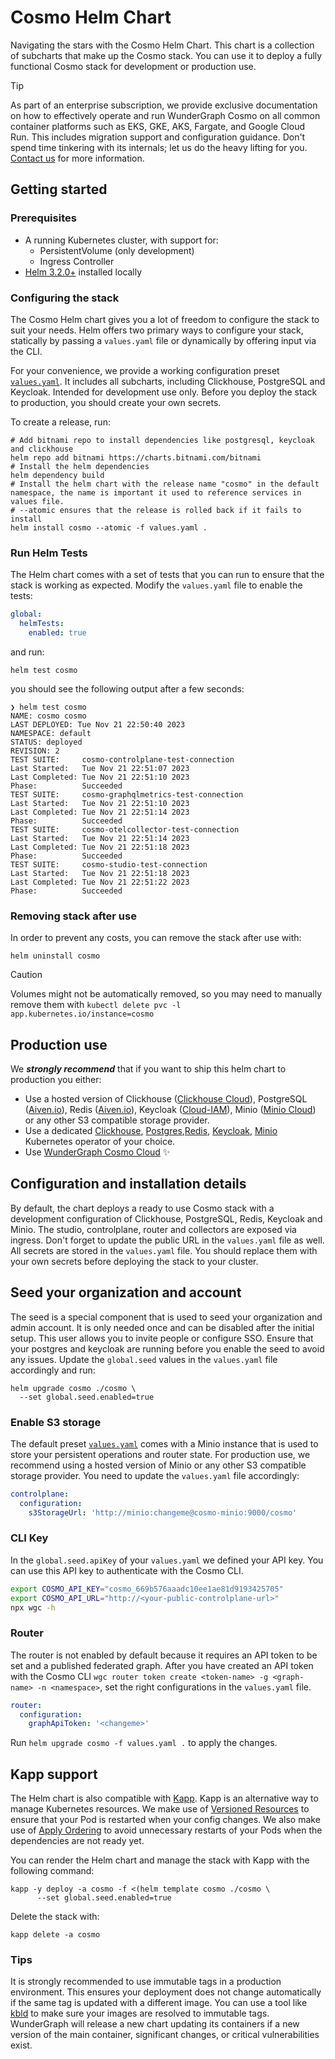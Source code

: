 # Cosmo Helm Chart

Navigating the stars with the Cosmo Helm Chart. This chart is a collection of subcharts that make up the Cosmo stack.
You can use it to deploy a fully functional Cosmo stack for development or production use.

> [!TIP]
> As part of an enterprise subscription, we provide exclusive documentation on how to effectively operate and run WunderGraph Cosmo on all common container platforms such as EKS, GKE, AKS, Fargate, and Google Cloud Run. This includes migration support and configuration guidance. Don't spend time tinkering with its internals; let us do the heavy lifting for you.
> [Contact us](https://wundergraph.com/contact/sales) for more information.

## Getting started

### Prerequisites

- A running Kubernetes cluster, with support for:
  - PersistentVolume (only development)
  - Ingress Controller
- [Helm 3.2.0+](https://helm.sh/docs/intro/install/) installed locally

### Configuring the stack

The Cosmo Helm chart gives you a lot of freedom to configure the stack to suit your needs.
Helm offers two primary ways to configure your stack, statically by passing a `values.yaml` file or dynamically by offering input via the CLI.

For your convenience, we provide a working configuration preset [`values.yaml`](values.yaml). It includes all subcharts, including Clickhouse, PostgreSQL and Keycloak. Intended for development use only. Before you deploy the stack to production, you should create your own secrets.

To create a release, run:

```shell
# Add bitnami repo to install dependencies like postgresql, keycloak and clickhouse
helm repo add bitnami https://charts.bitnami.com/bitnami
# Install the helm dependencies
helm dependency build
# Install the helm chart with the release name "cosmo" in the default namespace, the name is important it used to reference services in values file.
# --atomic ensures that the release is rolled back if it fails to install
helm install cosmo --atomic -f values.yaml .
```

### Run Helm Tests

The Helm chart comes with a set of tests that you can run to ensure that the stack is working as expected.
Modify the `values.yaml` file to enable the tests:

```yaml
global:
  helmTests:
    enabled: true
```

and run:

```shell
helm test cosmo
```

you should see the following output after a few seconds:

```shell
❯ helm test cosmo
NAME: cosmo cosmo
LAST DEPLOYED: Tue Nov 21 22:50:40 2023
NAMESPACE: default
STATUS: deployed
REVISION: 2
TEST SUITE:     cosmo-controlplane-test-connection
Last Started:   Tue Nov 21 22:51:07 2023
Last Completed: Tue Nov 21 22:51:10 2023
Phase:          Succeeded
TEST SUITE:     cosmo-graphqlmetrics-test-connection
Last Started:   Tue Nov 21 22:51:10 2023
Last Completed: Tue Nov 21 22:51:14 2023
Phase:          Succeeded
TEST SUITE:     cosmo-otelcollector-test-connection
Last Started:   Tue Nov 21 22:51:14 2023
Last Completed: Tue Nov 21 22:51:18 2023
Phase:          Succeeded
TEST SUITE:     cosmo-studio-test-connection
Last Started:   Tue Nov 21 22:51:18 2023
Last Completed: Tue Nov 21 22:51:22 2023
Phase:          Succeeded
```

### Removing stack after use

In order to prevent any costs, you can remove the stack after use with:

```shell
helm uninstall cosmo
```

> [!CAUTION]
> Volumes might not be automatically removed, so you may need to manually remove them with `kubectl delete pvc -l app.kubernetes.io/instance=cosmo`

## Production use

We **_strongly recommend_** that if you want to ship this helm chart to production you either:

- Use a hosted version of Clickhouse ([Clickhouse Cloud](https://clickhouse.com/)), PostgreSQL ([Aiven.io](https://aiven.io/postgresql)), Redis ([Aiven.io](https://aiven.io/redis)), Keycloak ([Cloud-IAM](https://www.cloud-iam.com/)), Minio ([Minio Cloud](https://min.io/)) or any other S3 compatible storage provider.
- Use a dedicated [Clickhouse](https://github.com/Altinity/clickhouse-operator), [Postgres](https://github.com/zalando/postgres-operator),[Redis](https://artifacthub.io/packages/helm/bitnami/redis), [Keycloak](https://www.keycloak.org/operator/installation), [Minio](https://github.com/minio/operator) Kubernetes operator of your choice.
- Use [WunderGraph Cosmo Cloud](https://cosmo.wundergraph.com/login) ✨

## Configuration and installation details

By default, the chart deploys a ready to use Cosmo stack with a development configuration of Clickhouse, PostgreSQL, Redis, Keycloak and Minio.
The studio, controlplane, router and collectors are exposed via ingress. Don't forget to update the public URL in the `values.yaml` file as well.
All secrets are stored in the `values.yaml` file. You should replace them with your own secrets before deploying the stack to your cluster.

## Seed your organization and account

The seed is a special component that is used to seed your organization and admin account. It is only needed once and can be disabled after the initial setup. This user allows you to invite people or configure SSO. Ensure that your postgres and keycloak are running before you enable the seed to avoid any issues.
Update the `global.seed` values in the `values.yaml` file accordingly and run:

```shell
helm upgrade cosmo ./cosmo \
  --set global.seed.enabled=true
```

### Enable S3 storage

The default preset [`values.yaml`](values.yaml) comes with a Minio instance that is used to store your persistent operations and router state. For production use, we recommend using a hosted version of Minio or any other S3 compatible storage provider.
You need to update the `values.yaml` file accordingly:

```yaml
controlplane:
  configuration:
    s3StorageUrl: 'http://minio:changeme@cosmo-minio:9000/cosmo'
```

### CLI Key

In the `global.seed.apiKey` of your `values.yaml` we defined your API key. You can use this API key to authenticate with the Cosmo CLI.

```sh
export COSMO_API_KEY="cosmo_669b576aaadc10ee1ae81d9193425705"
export COSMO_API_URL="http://<your-public-controlplane-url>"
npx wgc -h
```

### Router

The router is not enabled by default because it requires an API token to be set and a published federated graph. After you have created an API token with the Cosmo CLI `wgc router token create <token-name> -g <graph-name> -n <namespace>`, set the right configurations in the `values.yaml` file.

```yaml
router:
  configuration:
    graphApiToken: '<changeme>'
```

Run `helm upgrade cosmo -f values.yaml .` to apply the changes.

## Kapp support

The Helm chart is also compatible with [Kapp](https://carvel.dev/kapp/). Kapp is an alternative way to manage Kubernetes resources. We make use of [Versioned Resources](https://carvel.dev/kapp/docs/v0.58.x/diff/#versioned-resources) to ensure that your Pod is restarted when your config changes.
We also make use of [Apply Ordering](https://carvel.dev/kapp/docs/v0.58.x/apply-ordering/) to avoid unnecessary restarts of your Pods when the dependencies are not ready yet.

You can render the Helm chart and manage the stack with Kapp with the following command:

```shell
kapp -y deploy -a cosmo -f <(helm template cosmo ./cosmo \
	  --set global.seed.enabled=true
```

Delete the stack with:

```shell
kapp delete -a cosmo
```

### Tips

It is strongly recommended to use immutable tags in a production environment. This ensures your deployment does not change automatically if the same tag is updated with a different image.
You can use a tool like [kbld](https://carvel.dev/kbld/) to make sure your images are resolved to immutable tags.
WunderGraph will release a new chart updating its containers if a new version of the main container, significant changes, or critical vulnerabilities exist.
